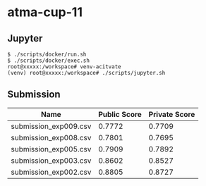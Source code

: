 # atma-cup-11

## Jupyter

```
$ ./scripts/docker/run.sh
$ ./scripts/docker/exec.sh
root@xxxxx:/workspace# venv-acitvate
(venv) root@xxxxx:/workspace# ./scripts/jupyter.sh
```

## Submission

Name | Public Score | Private Score
-- | -- | --
submission_exp009.csv | 0.7772 | 0.7709
submission_exp008.csv | 0.7801 | 0.7695
submission_exp005.csv | 0.7909 | 0.7892
submission_exp003.csv | 0.8602 | 0.8527
submission_exp002.csv | 0.8805 | 0.8727
